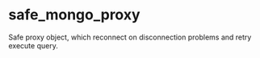 # safe_mongo_proxy
Safe proxy object, which reconnect on disconnection problems and retry execute query.

